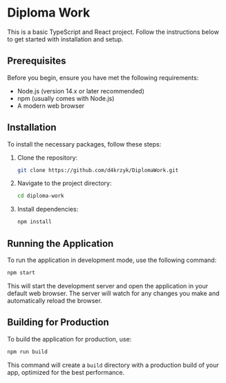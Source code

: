 
# Diploma Work

This is a basic TypeScript and React project. Follow the instructions below to get started with installation and setup.

## Prerequisites

Before you begin, ensure you have met the following requirements:
- Node.js (version 14.x or later recommended)
- npm (usually comes with Node.js)
- A modern web browser

## Installation

To install the necessary packages, follow these steps:

1. Clone the repository:
   ```bash
   git clone https://github.com/d4krzyk/DiplomaWork.git
   ```
2. Navigate to the project directory:
   ```bash
   cd diploma-work
   ```
3. Install dependencies:
   ```bash
   npm install
   ```

## Running the Application

To run the application in development mode, use the following command:
```bash
npm start
```
This will start the development server and open the application in your default web browser. The server will watch for any changes you make and automatically reload the browser.

## Building for Production

To build the application for production, use:
```bash
npm run build
```
This command will create a `build` directory with a production build of your app, optimized for the best performance.

